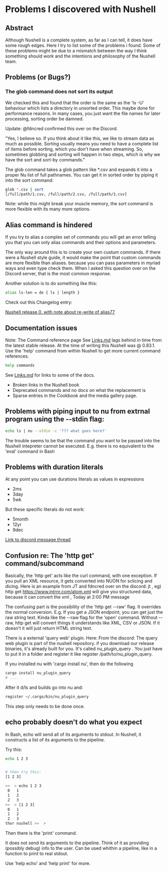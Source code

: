 # Problems I discovered with Nushell

## Abstract

Although Nushell is a complete system, as far as I can tell, it does have
some rough edges. Here I try to list some of the problems i found.
Some of these problems might be due to a mismatch between the way I think
something should work and the  intentions and philosophy of the Nushell team.


## Problems (or Bugs?)

### The glob command does not sort its output

We checked this and found that the order is the same as the 'ls -U' behaviour
which lists a directory in unsorted  order. This maybe done for performance reasons.
In many cases, you just want the file names for later processing, sorting order be damned.

Update: @fdncred confirmed this over on the Discord.

"Yes, I believe so. If you think about it like this, we like to stream data as much as possible. Sorting usually means you need to have a complete list of items before sorting, which you don't have when streaming. So, sometimes globbing and sorting will happen in two steps, which is why we have the sort and sort-by commands."


The glob command takes a glob pattern like *.csv and expands it into a proper
Nu list of full pathnames. You can get it in sorted order by piping it into 
the sort command:

```sh
glob *.csv | sort
[/full/path/1.csv, /full/path/2.csv, /full/path/3.csv]
```



Note: while this might break your muscle memory,  the sort command is more flexible
with its many  more options.


## Alias command is hindered

If you try to alias a complex set of commands you will get an error telling you
that  you can only alias commands and their options and parameters.

The only way around this is to create your own custum commands.
If there were a Nushell style guide, it would make the point that custom
commands are more flexible than aliases. because you can pass parameters in
myriad ways and even type check them. When I asked this question over on the
Discord server, that is the most common response.

Another solution is to do something like this:

```sh
alias ls-len = do { ls | length }
```

Check out this Changelog entry:

[Nushell release 0. with note about re-write of alias77](https://www.nushell.sh/blog/2023-03-14-nushell_0_77.html)

## Documentation issues

Note: The Command reference  page See [Links.md](Links.md)
lags behind in time from the latest stable release. At the time  of writing this
Nushell was @ 0.83.1. Use the 'help' command from within Nushell to get
more current command references.

```sh
help commands
```

See  [Links.md](Links.md) for links to some of the docs.

- Broken links in the Nushell book
- Deprecated commands and no docs on what the replacement is
- Sparse entries in the Cookbook and the media gallery page.

## Problems with piping input to nu from extrnal program using the --stdin flag:

```bash
echo ls | nu --stdin -c '??? what goes here?'
```

The trouble seems to be that the  command you want to be passed into the Nushell
intepreter cannot be executed. E.g. there is no equivalent to the 'eval'
command in Bash


## Problems with duration literals

At any point you can use durations literals as values in expressions

- 2ms
- 3day
- 5wk

But these specific literals do not work:
- 5month
- 12yr
- 9dec



[Link to discord message thread](https://discord.com/channels/601130461678272522/1141069246386946079)

## Confusion re: The 'http get' command/subcommand

Basically, the  'http get' acts like the curl command, with one exception.
If you pull an XML resource, it gets converted into NUON for sclicing and dicing.
Here is an example from JT and fdncred over on the discord:
jt , eg) http get https://www.jntrnr.com/atom.xml will give you structured data, because it can convert the xml , Today at 2:00 PM message

The confusing part is the  possibility of the 'http get --raw' flag.
It overrides the normal conversion. E.g. If you get a JSON endpoint, you can
get just the raw string text. Kinda like the --raw flag  for the 'open' command.
Without  --raw, http get will convert things it understands like XML, CSV or JSON.
If it doesn't  it will just return HTML string text.

There is a external 'query web' plugin. Here:
From the discord:
The  query web  plugin is part of the nushell repository. if you download our release binaries, it's already built for you. It's called nu_plugin_query . You just have to put it in a folder and register it like register /path/to/nu_plugin_query.

If you installed nu with 'cargo install nu', then do the following

```bash
cargo install nu_plugin_query
# ....
```

After it d/ls and builds go into nu and:




```sh
register ~/.cargo/bin/nu_plugin_query
````


This step only needs to be done once.


## echo probably doesn't  do what you expect

In Bash, echo will send all of its arguments to stdout.
In Nushell, it constructs a list of its arguments to the pipeline.

Try this:

```sh
echo 1 2 3 


# then try this:
[1 2 3]
```



```sh
>>  > echo 1 2 3
 0   1 
 1   2 
 2   3 
>>  > [1 2 3]
 0   1 
 1   2 
 2   3 
thor nushell >>  > 
```


Then there is the  'print' command.

It does not send its arguments to the pipeline.
Think of it as providing (possibly debug) info to the user.
Can be used whithin a pipeline, like in a function to print to real stdout.

Use 'help echo' and 'help print' for more.